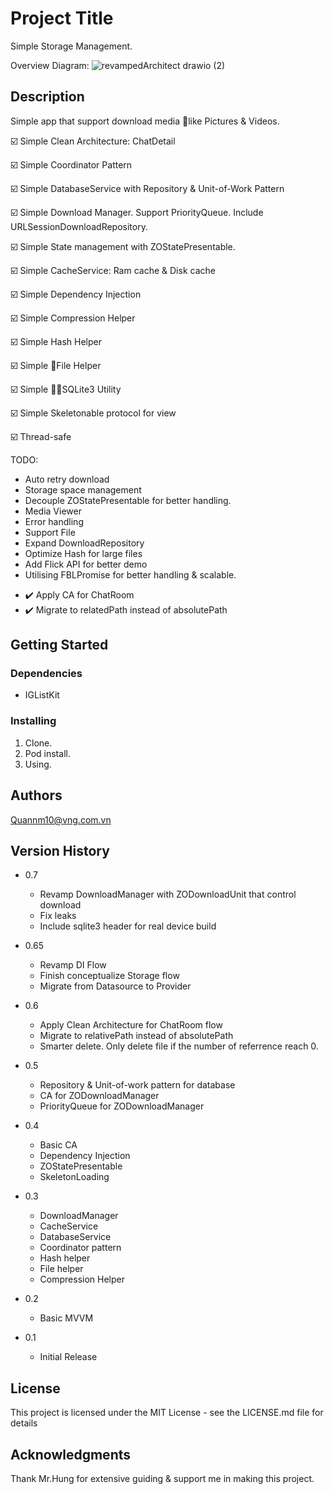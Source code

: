 # Project Title

Simple Storage Management.

Overview Diagram:
![revampedArchitect drawio (2)](https://github.com/johren1910/gold-storage/assets/132887874/35faa7b8-cd2f-4701-8765-bbbaba733cca)

## Description

Simple app that support download media like Pictures & Videos.

☑️ Simple Clean Architecture: ChatDetail

☑️ Simple Coordinator Pattern

☑️ Simple DatabaseService with Repository & Unit-of-Work Pattern

☑️ Simple Download Manager. Support PriorityQueue. Include URLSessionDownloadRepository.

☑️ Simple State management with ZOStatePresentable.

☑️ Simple CacheService: Ram cache & Disk cache

☑️ Simple Dependency Injection

☑️ Simple Compression Helper

☑️ Simple Hash Helper

☑️ Simple File Helper 

☑️ Simple SQLite3 Utility 

☑️ Simple Skeletonable protocol for view

☑️ Thread-safe

TODO:
- Auto retry download
- Storage space management
- Decouple ZOStatePresentable for better handling.
- Media Viewer
- Error handling
- Support File
- Expand DownloadRepository
- Optimize Hash for large files
- Add Flick API for better demo
- Utilising FBLPromise for better handling & scalable.
+ ✔️ Apply CA for ChatRoom
+ ✔️ Migrate to relatedPath instead of absolutePath

## Getting Started

### Dependencies

- IGListKit

### Installing

1. Clone.
2. Pod install.
3. Using.

## Authors

Quannm10@vng.com.vn

## Version History
* 0.7
    * Revamp DownloadManager with ZODownloadUnit that control download
    * Fix leaks
    * Include sqlite3 header for real device build
* 0.65
    * Revamp DI Flow
    * Finish conceptualize Storage flow
    * Migrate from Datasource to Provider
* 0.6
    * Apply Clean Architecture for ChatRoom flow
    * Migrate to relativePath instead of absolutePath
    * Smarter delete. Only delete file if the number of referrence reach 0.
* 0.5
    * Repository & Unit-of-work pattern for database  
    * CA for ZODownloadManager
    * PriorityQueue for ZODownloadManager
* 0.4
    * Basic CA
    * Dependency Injection
    * ZOStatePresentable
    * SkeletonLoading

* 0.3
    * DownloadManager
    * CacheService
    * DatabaseService
    * Coordinator pattern
    * Hash helper
    * File helper
    * Compression Helper
* 0.2
    * Basic MVVM 
* 0.1
    * Initial Release

## License

This project is licensed under the MIT License - see the LICENSE.md file for details

## Acknowledgments

Thank Mr.Hung for extensive guiding & support me in making this project.
